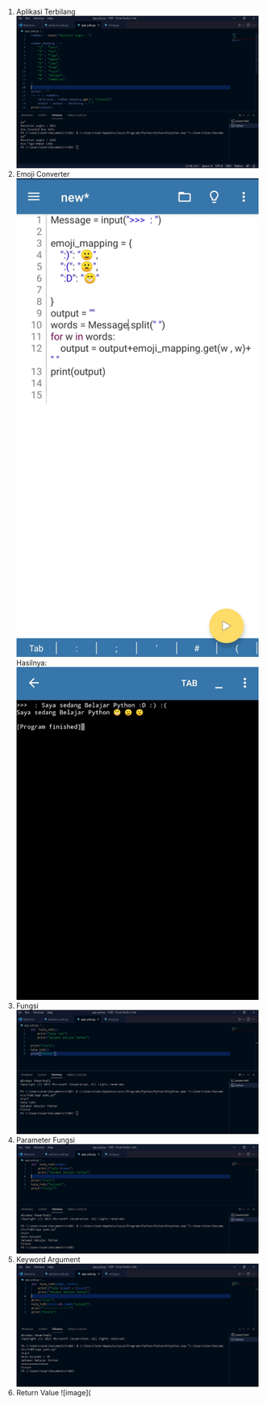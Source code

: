 1. Aplikasi Terbilang
![image](https://github.com/IsmedQalyubi/5.Pyton-5/blob/main/aplikasi%20terbilang.PNG) 
2. Emoji Converter
![image](https://github.com/IsmedQalyubi/5.Pyton-5/blob/main/IMG_20211110_103445.jpg) 
Hasilnya:
![image](https://github.com/IsmedQalyubi/5.Pyton-5/blob/main/IMG_20211110_103427.jpg) 
3. Fungsi
![image](https://github.com/IsmedQalyubi/5.Pyton-5/blob/main/fungsi.PNG) 
4. Parameter Fungsi
![image](https://github.com/IsmedQalyubi/5.Pyton-5/blob/main/parameter%20fungsi.PNG) 
5. Keyword Argument
![image](https://github.com/IsmedQalyubi/5.Pyton-5/blob/main/keyword%20argument.PNG) 
6. Return Value
![image](

